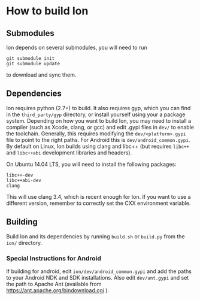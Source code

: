 # How to build Ion

## Submodules
Ion depends on several submodules, you will need to run

    git submodule init
    git submodule update

to download and sync them.

## Dependencies
Ion requires python (2.7+) to build.  It also requires gyp, which you can find
in the `third_party/gyp` directory, or install yourself using your a package
system. Depending on how you want to build Ion, you may need to install a
compiler (such as Xcode, clang, or gcc) and edit .gypi files in `dev/` to enable
the toolchain. Generally, this requires modifying the `dev/<platform>.gypi` file
to point to the right paths. For Android this is `dev/android_common.gypi`. By
default on Linux, Ion builds using clang and libc++ (but requires `libc++` and
`libc++abi` development libraries and headers).

On Ubuntu 14.04 LTS, you will need to install the following packages:

    libc++-dev
    libc++abi-dev
    clang

This will use clang 3.4, which is recent enough for Ion. If you want to use
a different version, remember to correctly set the CXX environment variable.

## Building
Build Ion and its dependencies by running `build.sh` or `build.py` from the
`ion/` directory.

### Special Instructions for Android
If building for android, edit `ion/dev/android_common.gypi` and add the paths to
your Android NDK and SDK installations. Also edit `dev/ant.gypi` and set the
path to Apache Ant (available from https://ant.apache.org/bindownload.cgi ).
